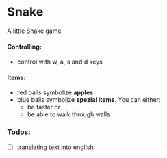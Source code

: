 # Snake
A little Snake game

#### Controlling:
- control with w, a, s and  d keys

#### Items:
- red balls symbolize **apples**
- blue balls symbolize **spezial items**. You can either:
  - be faster or
  - be able to walk through walls
  
### Todos:
- [ ] translating text into english
